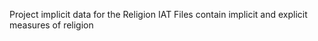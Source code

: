 Project implicit data for the Religion IAT 
Files contain implicit and explicit measures of religion 
